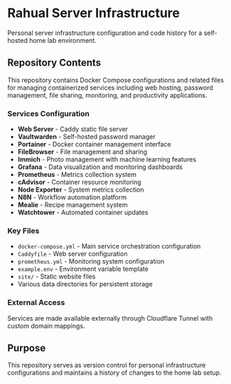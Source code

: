 # Rahual Server Infrastructure

Personal server infrastructure configuration and code history for a self-hosted home lab environment.

## Repository Contents

This repository contains Docker Compose configurations and related files for managing containerized services including web hosting, password management, file sharing, monitoring, and productivity applications.

### Services Configuration
- **Web Server** - Caddy static file server
- **Vaultwarden** - Self-hosted password manager
- **Portainer** - Docker container management interface
- **FileBrowser** - File management and sharing
- **Immich** - Photo management with machine learning features
- **Grafana** - Data visualization and monitoring dashboards
- **Prometheus** - Metrics collection system
- **cAdvisor** - Container resource monitoring
- **Node Exporter** - System metrics collection
- **N8N** - Workflow automation platform
- **Mealie** - Recipe management system
- **Watchtower** - Automated container updates

### Key Files
- `docker-compose.yml` - Main service orchestration configuration
- `Caddyfile` - Web server configuration
- `prometheus.yml` - Monitoring system configuration
- `example.env` - Environment variable template
- `site/` - Static website files
- Various data directories for persistent storage

### External Access
Services are made available externally through Cloudflare Tunnel with custom domain mappings.

## Purpose

This repository serves as version control for personal infrastructure configurations and maintains a history of changes to the home lab setup.